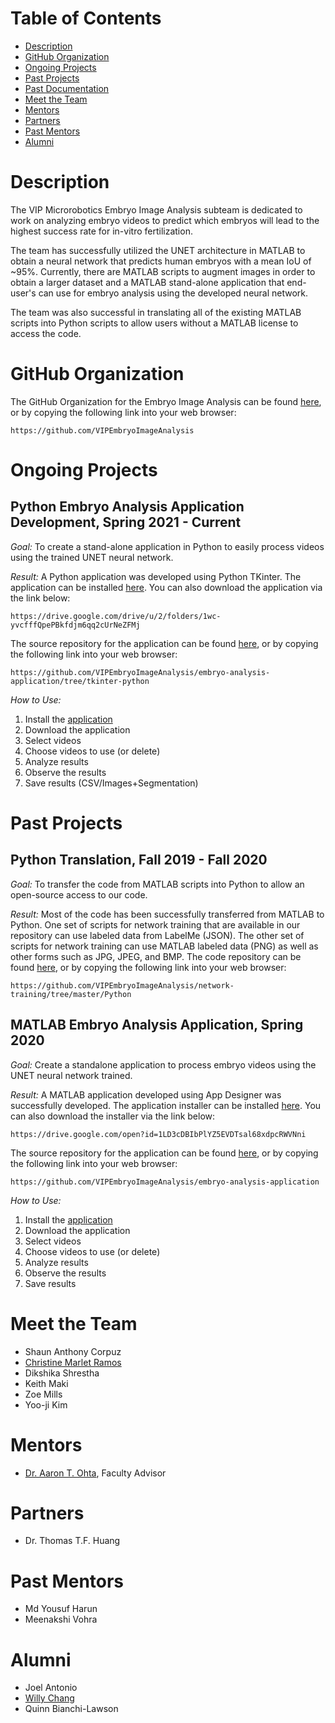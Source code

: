 # Table of Contents
- [Description](#description)
- [GitHub Organization](#github-organization)
- [Ongoing Projects](#ongoing-projects)
- [Past Projects](#past-projects)
- [Past Documentation](#documentation)
- [Meet the Team](#meet-the-team)
- [Mentors](#mentors)
- [Partners](#partners)
- [Past Mentors](#past-mentors)
- [Alumni](#alumni)

# Description
The VIP Microrobotics Embryo Image Analysis subteam is dedicated to work on analyzing embryo videos to predict which embryos will lead to the highest success rate for in-vitro fertilization. 

The team has successfully utilized the UNET architecture in MATLAB to obtain a neural network that predicts human embryos with a mean IoU of ~95%. Currently, there are MATLAB scripts to augment images in order to obtain a larger dataset and a MATLAB stand-alone application that end-user's can use for embryo analysis using the developed neural network.

The team was also successful in translating all of the existing MATLAB scripts into Python scripts to allow users without a MATLAB license to access the code.

# GitHub Organization
The GitHub Organization for the Embryo Image Analysis can be found [here](https://github.com/VIPEmbryoImageAnalysis), or by copying the following link into your web browser:
```
https://github.com/VIPEmbryoImageAnalysis
```

# Ongoing Projects

## Python Embryo Analysis Application Development, Spring 2021 - Current
*Goal:* To create a stand-alone application in Python to easily process videos using the trained UNET neural network.

*Result:* A Python application was developed using Python TKinter. The application can be installed [here](https://drive.google.com/drive/u/2/folders/1wc-yvcfffQpePBkfdjm6qq2cUrNeZFMj). You can also download the application via the link below:
```
https://drive.google.com/drive/u/2/folders/1wc-yvcfffQpePBkfdjm6qq2cUrNeZFMj
```
The source repository for the application can be found [here](https://github.com/VIPEmbryoImageAnalysis/embryo-analysis-application/tree/tkinter-python), or by copying the following link into your web browser:
```
https://github.com/VIPEmbryoImageAnalysis/embryo-analysis-application/tree/tkinter-python
```

*How to Use:*
1) Install the [application](https://drive.google.com/drive/u/2/folders/1wc-yvcfffQpePBkfdjm6qq2cUrNeZFMj)
2) Download the application
3) Select videos
4) Choose videos to use (or delete)
5) Analyze results
6) Observe the results
7) Save results (CSV/Images+Segmentation)

# Past Projects

## Python Translation, Fall 2019 - Fall 2020
*Goal:* To transfer the code from MATLAB scripts into Python to allow an open-source access to our code.

*Result:* Most of the code has been successfully transferred from MATLAB to Python. One set of scripts for network training that are available in our repository can use labeled data from LabelMe (JSON). The other set of scripts for network training can use MATLAB labeled data (PNG) as well as other forms such as JPG, JPEG, and BMP. The code repository can be found [here](https://github.com/VIPEmbryoImageAnalysis/network-training/tree/master/Python), or by copying the following link into your web browser:
```
https://github.com/VIPEmbryoImageAnalysis/network-training/tree/master/Python
```

## MATLAB Embryo Analysis Application, Spring 2020
*Goal:* Create a standalone application to process embryo videos using the UNET neural network trained. 

*Result:* A MATLAB application developed using App Designer was successfully developed. The application installer can be installed [here](https://drive.google.com/open?id=1LD3cDBIbPlYZ5EVDTsal68xdpcRWVNni). You can also download the installer via the link below:
```
https://drive.google.com/open?id=1LD3cDBIbPlYZ5EVDTsal68xdpcRWVNni
```

The source repository for the application can be found [here](https://github.com/VIPEmbryoImageAnalysis/embryo-analysis-application), or by copying the following link into your web browser:
```
https://github.com/VIPEmbryoImageAnalysis/embryo-analysis-application
```

*How to Use:*
1) Install the [application](https://drive.google.com/open?id=1LD3cDBIbPlYZ5EVDTsal68xdpcRWVNni)
2) Download the application
3) Select videos
4) Choose videos to use (or delete)
5) Analyze results
6) Observe the results
7) Save results

# Meet the Team
- Shaun Anthony Corpuz
- [Christine Marlet Ramos](https://github.com/christinebramos)
- Dikshika Shrestha
- Keith Maki
- Zoe Mills
- Yoo-ji Kim


# Mentors
- [Dr. Aaron T. Ohta](https://ee.hawaii.edu/faculty/detail.php?usr=62), Faculty Advisor

# Partners
- Dr. Thomas T.F. Huang

# Past Mentors
- Md Yousuf Harun
- Meenakshi Vohra

# Alumni
- Joel Antonio
- [Willy Chang](https://github.com/willychangx)
- Quinn Bianchi-Lawson
